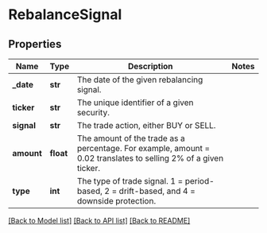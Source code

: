 # RebalanceSignal

## Properties
Name | Type | Description | Notes
------------ | ------------- | ------------- | -------------
**_date** | **str** | The date of the given rebalancing signal. | 
**ticker** | **str** | The unique identifier of a given security. | 
**signal** | **str** | The trade action, either BUY or SELL. | 
**amount** | **float** | The amount of the trade as a percentage. For example, amount &#x3D; 0.02 translates to selling 2% of a given ticker. | 
**type** | **int** | The type of trade signal. 1 &#x3D; period-based, 2 &#x3D; drift-based, and 4 &#x3D; downside protection. | 

[[Back to Model list]](../README.md#documentation-for-models) [[Back to API list]](../README.md#documentation-for-api-endpoints) [[Back to README]](../README.md)


